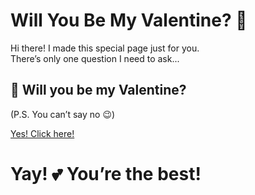 # Will You Be My Valentine? 💖

Hi there! I made this special page just for you.  
There’s only one question I need to ask...

## 💌 Will you be my Valentine?  
(P.S. You can’t say no 😉)

[Yes! Click here!](#yay)

<h1 id="yay">Yay! 💕 You’re the best!</h1>
